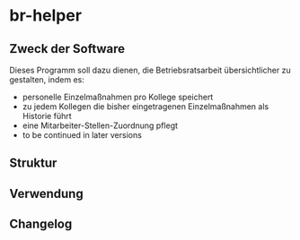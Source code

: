 # br-helper
## Zweck der Software
Dieses Programm soll dazu dienen, die Betriebsratsarbeit übersichtlicher zu 
gestalten, indem es:
* personelle Einzelmaßnahmen pro Kollege speichert
* zu jedem Kollegen die bisher eingetragenen Einzelmaßnahmen als Historie führt
* eine Mitarbeiter-Stellen-Zuordnung pflegt
* to be continued in later versions

## Struktur


## Verwendung


## Changelog